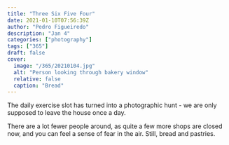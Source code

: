 ```yaml
---
title: "Three Six Five Four"
date: 2021-01-10T07:56:39Z
author: "Pedro Figueiredo"
description: "Jan 4"
categories: ["photography"]
tags: ["365"]
draft: false
cover:
  image: "/365/20210104.jpg"
  alt: "Person looking through bakery window"
  relative: false
  caption: "Bread"
---
```


The daily exercise slot has turned into a photographic hunt - we are only
supposed to leave the house once a day.
<!--more-->
There are a lot fewer people around, as quite a few more shops are closed
now, and you can feel a sense of fear in the air.
Still, bread and pastries.
